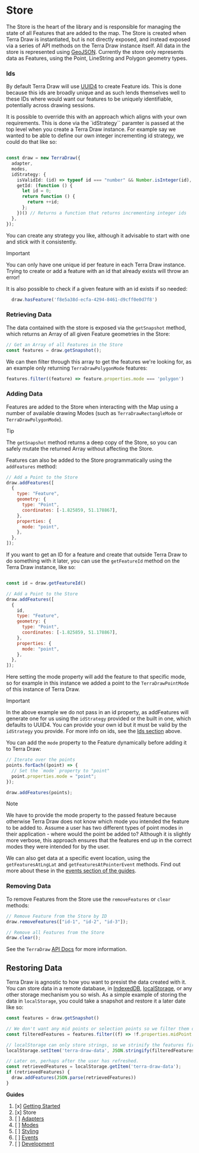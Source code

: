  # Store

The Store is the heart of the library and is responsible for managing the state of all Features that are added to the map. The Store is created when Terra Draw is instantiated, but is not directly exposed, and instead exposed via a series of API methods on the Terra Draw instance itself. All data in the store is represented using [GeoJSON](https://en.wikipedia.org/wiki/GeoJSON). Currently the store only represents data as Features, using the Point, LineString and Polygon geometry types.


### Ids

By default Terra Draw will use [UUID4](https://en.wikipedia.org/wiki/Universally_unique_identifier#Version_4_(random)) to create Feature ids. This is done because this ids are broadly unique and as such lends themselves well to these IDs where would want our features to be uniquely identifiable, potentially across drawing sessions.
 
It is possible to override this with an approach which aligns with your own requirements. This is done via the `idStrategy`` paramter is passed at the top level when you create a Terra Draw instance. For example say we wanted to be able to define our own integer incrementing id strategy, we could do that like so:

```typescript

const draw = new TerraDraw({
  adapter,
  modes,
  idStrategy: {
    isValidId: (id) => typeof id === "number" && Number.isInteger(id),
    getId: (function () {
      let id = 0;
      return function () {
        return ++id;
      };
    })() // Returns a function that returns incrementing integer ids
  },
});
```

You can create any strategy you like, although it advisable to start with one and stick with it consistently.

> [!IMPORTANT]
> You can only have one unique id per feature in each Terra Draw instance. Trying to create or add a feature with an id that already exists will throw an error!

It is also possible to check if a given feature with an id exists if so needed:

```typescript
  draw.hasFeature('f8e5a38d-ecfa-4294-8461-d9cff0e0d7f8')
```

### Retrieving Data

The data contained with the store is exposed via the `getSnapshot` method, which returns an Array of all given Feature geometries in the Store:

```javascript
// Get an Array of all Features in the Store
const features = draw.getSnapshot();
```

We can then filter through this array to get the features we're looking for, as an example only returning `TerraDrawPolygonMode` features:

```javascript
features.filter((feature) => feature.properties.mode === 'polygon')
```

### Adding Data

Features are added to the Store when interacting with the Map using a number of available drawing Modes (such as `TerraDrawRectangleMode` or `TerraDrawPolygonMode`).

> [!TIP]
> The `getSnapshot` method returns a deep copy of the Store, so you can safely mutate the returned Array without affecting the Store.

Features can also be added to the Store programmatically using the `addFeatures` method:

```javascript
// Add a Point to the Store
draw.addFeatures([
  {
    type: "Feature",
    geometry: {
      type: "Point",
      coordinates: [-1.825859, 51.178867],
    },
    properties: {
      mode: "point",
    },
  },
]);
```

If you want to get an ID for a feature and create that outside Terra Draw to do something with it later, you can use the `getFeatureId` method on the Terra Draw instance, like so:

```javascript

const id = draw.getFeatureId()

// Add a Point to the Store
draw.addFeatures([
  {
    id,
    type: "Feature",
    geometry: {
      type: "Point",
      coordinates: [-1.825859, 51.178867],
    },
    properties: {
      mode: "point",
    },
  },
]);
```

Here setting the mode property will add the feature to that specific mode, so for example in this instance we added a point to the `TerraDrawPointMode` of this instance of Terra Draw. 

> [!IMPORTANT]
> In the above example we do not pass in an id property, as addFeatures will generate one for us using the `idStrategy` provided or the built in one, which defaults to UUID4. You can provide your own id but it must be valid by the `idStrategy` you provide. For more info on ids, see the [Ids section](./2.STORE.md#ids) above.

You can add the `mode` property to the Feature dynamically before adding it to Terra Draw:

```javascript
// Iterate over the points
points.forEach((point) => {
  // Set the `mode` property to "point"
  point.properties.mode = "point";
});

draw.addFeatures(points);
```

> [!NOTE]
> We have to provide the mode property to the passed feature because otherwise Terra Draw does not know which mode you intended the feature to be added to. Assume a user has two different types of point modes in their application - where would the point be added to? Although it is slightly more verbose, this approach ensures that the features end up in the correct modes they were intended for by the user.


We can also get data at a specific event location, using the `getFeaturesAtLngLat` and `getFeaturesAtPointerEvent` methods. Find out more about these in the [events section of the guides](./6.EVENTS.md).

### Removing Data

To remove Features from the Store use the `removeFeatures` or `clear` methods:

```javascript
// Remove Feature from the Store by ID
draw.removeFeatures(["id-1", "id-2", "id-3"]);

// Remove all Features from the Store
draw.clear();
```

See the `TerraDraw` [API Docs](https://jameslmilner.github.io/terra-draw/classes/TerraDraw.html) for more information.

## Restoring Data 

Terra Draw is agnostic to how you want to presist the data created with it. You can store data in a remote database, in [IndexedDB](https://developer.mozilla.org/en-US/docs/Web/API/IndexedDB_API), [localStorage](https://developer.mozilla.org/en-US/docs/Web/API/Window/localStorage), or any other storage mechanism you so wish. As a simple example of storing the data in `localStorage`, you could take a snapshot and restore it a later date like so:

```javascript
const features = draw.getSnapshot()

// We don't want any mid points or selection points so we filter them out
const filteredFeatures = features.filter((f) => !f.properties.midPoint && !f.properties.selectionPoint)

// localStorage can only store strings, so we strinify the features first
localStorage.setItem('terra-draw-data', JSON.stringify(filteredFeatures));

// Later on, perhaps after the user has refreshed.
const retrievedFeatures = localStorage.getItem('terra-draw-data');
if (retrievedFeatures) {
  draw.addFeatures(JSON.parse(retrievedFeatures))
}
```

**Guides**

1. [x] [Getting Started](./1.GETTING_STARTED.md)
2. [x] Store 
3. [ ] [Adapters](./3.ADAPTERS.md)
4. [ ] [Modes](./4.MODES.md)
5. [ ] [Styling](./5.STYLING.md)
6. [ ] [Events](./6.EVENTS.md)
7. [ ] [Development](./7.DEVELOPMENT.md)
